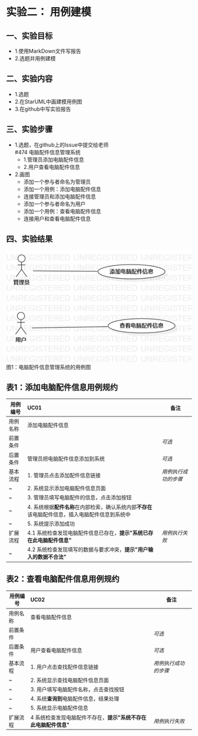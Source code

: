 # 实验二： 用例建模

## 一、实验目标

- 1.使用MarkDown文件写报告
- 2.选题并用例建模

## 二、实验内容

- 1.选题
- 2.在StarUML中画建模用例图
- 3.在github中写实验报告

## 三、实验步骤

- 1.选题，在github上的lssue中提交给老师  
    #474 电脑配件信息管理系统  
    - 1.管理员添加电脑配件信息  
    - 2.用户查看电脑配件信息
- 2.画图
    - 添加一个参与者命名为管理员
    - 添加一个用例：添加电脑配件信息
    - 连接管理员和添加电脑配件信息
    - 添加一个参与者命名为用户
    - 添加一个用例：查看电脑配件信息
    - 连接用户和查看电脑配件信息

## 四、实验结果

![用例图](./Lab2_UseCaseDiagram1.jpg)  
图1：电脑配件信息管理系统的用例图

## 表1：添加电脑配件信息用例规约  

用例编号  | UC01 | 备注  
-|:-|-  
用例名称  | 添加电脑配件信息  |   
前置条件  |      | *可选*   
后置条件  | 管理员把电脑配件信息添加到系统     | *可选*   
基本流程  | 1. 管理员点击添加配件信息链接  |*用例执行成功的步骤*    
~| 2. 系统显示添加电脑配件信息页面  |   
~| 3. 管理员填写电脑配件的信息，点击添加按钮  |   
~| 4. 系统根据**配件名称**在内部检索，确认系统内部**不存在**该电脑配件信息，插入电脑配件信息到系统中  |   
~| 5. 系统提示添加成功 |  
扩展流程  | 4.1 系统检查发现电脑配件信息已存在，**提示"系统已存在此电脑配件信息"**   |*用例执行失败*    
~| 4.2 系统检查发现填写的数据与要求冲突，**提示"用户输入的数据不合法"**  |

## 表2：查看电脑配件信息用例规约  

用例编号  | UC02 | 备注  
-|:-|-  
用例名称  | 查看电脑配件信息  |   
前置条件  |      | *可选*   
后置条件  | 用户查看电脑配件信息     | *可选*   
基本流程  | 1. 用户点击查找配件信息链接  |*用例执行成功的步骤*    
~| 2. 系统显示查找电脑配件信息页面  |   
~| 3. 用户填写电脑配件名称，点击查找按钮  |   
~| 4. 系统**查询到**电脑配件信息，结果处理  |   
~| 5. 系统显示电脑配件信息 |  
扩展流程  | 4 系统检查发现电脑配件不存在，**提示"系统不存在此电脑配件信息"**  |*用例执行失败*    
